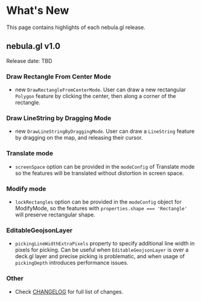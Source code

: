 # What's New

This page contains highlights of each nebula.gl release.

## nebula.gl v1.0

Release date: TBD

### Draw Rectangle From Center Mode

- new `DrawRectangleFromCenterMode`. User can draw a new rectangular `Polygon` feature by clicking the center, then along a corner of the rectangle.

### Draw LineString by Dragging Mode

- new `DrawLineStringByDraggingMode`. User can draw a `LineString` feature by dragging on the map, and releasing their cursor.

### Translate mode

- `screenSpace` option can be provided in the `modeConfig` of Translate mode so the features will be translated without distortion in screen space.

### Modify mode

- `lockRectangles` option can be provided in the `modeConfig` object for ModifyMode, so the features with `properties.shape === 'Rectangle'` will preserve rectangular shape.

### EditableGeojsonLayer

- `pickingLineWidthExtraPixels` property to specify additional line width in pixels for picking. Can be useful when `EditableGeojsonLayer` is over a deck.gl layer and precise picking is problematic, and when usage of `pickingDepth` introduces performance issues.

### Other

- Check [CHANGELOG](../CHANGELOG.md) for full list of changes.
